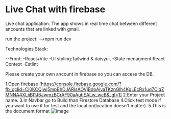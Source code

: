 # Live Chat with firebase

Live chat application. The app shows in real time chat between different ancounts that are linked with gmail.

run the project: -->npm run dev

Technologies Stack:

--Front: -React+Vite  -UI styling:Tailwind & daisyui, -State menagment:React Context -Estlint

Please create your own ancount in firebase so you can access the DB.

1.Open firebase [https://console.firebase.google.com/?fb_gclid=Cj0KCQjwj5mpBhDJARIsAOVjBdoAjvaTKznGlh4KgLEcRx1uq7CiqZMNNA4XLijBI1J6JwmzBCrAF90aAutIEALw_wcB&_gl=1]
2.Enter your Project name.
3.In Navbar go to Build than Firestore Database
4.Click test mode if you want to use it for test and the location(location doesn't matter).
5.This is the document format ![image](https://github.com/RediIbra/react-firebase-liveChat/assets/51862776/2d357c6b-bc8c-4640-9acc-9d08cfa43210)

